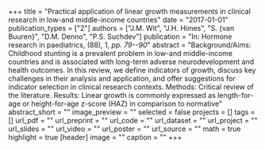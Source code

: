 +++
title = "Practical application of linear growth measurements in clinical research in low-and middle-income countries"
date = "2017-01-01"
publication_types = ["2"]
authors = ["J.M. Wit", "J.H. Himes", "S. {van Buuren}", "D.M. Denno", "P.S. Suchdev"]
publication = "In: Hormone research in paediatrics, (88), 1, _pp. 79--90_"
abstract = "Background/Aims: Childhood stunting is a prevalent problem in low-and middle-income countries and is associated with long-term adverse neurodevelopment and health outcomes. In this review, we define indicators of growth, discuss key challenges in their analysis and application, and offer suggestions for indicator selection in clinical research contexts. Methods: Critical review of the literature. Results: Linear growth is commonly expressed as length-for-age or height-for-age z-score (HAZ) in comparison to normative"
abstract_short = ""
image_preview = ""
selected = false
projects = []
tags = []
url_pdf = ""
url_preprint = ""
url_code = ""
url_dataset = ""
url_project = ""
url_slides = ""
url_video = ""
url_poster = ""
url_source = ""
math = true
highlight = true
[header]
image = ""
caption = ""
+++
